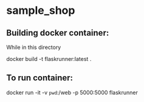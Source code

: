 # sample_shop


## Building docker container:
While in this directory

docker build -t flaskrunner:latest .

## To run container:
docker run -it -v `pwd`:/web -p 5000:5000 flaskrunner
